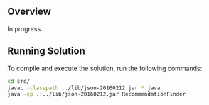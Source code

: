 ## Overview
In progress...

## Running Solution
To compile and execute the solution, run the following commands:

``` bash
cd src/
javac -classpath ../lib/json-20160212.jar *.java
java -cp .:../lib/json-20160212.jar RecommendationFinder
```


